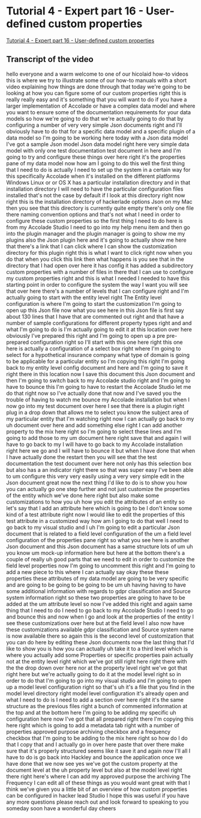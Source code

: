 
# Tutorial 4 - Expert part 16 - User-defined custom properties

[Tutorial 4 - Expert part 16 - User-defined custom properties](https://community.hackolade.com/slides/slide/user-defined-custom-properties-8?fullscreen=1)

## Transcript of the video

hello everyone and a warm welcome to one of our hicolaid how-to videos this is where we try to illustrate some of our how-to manuals with a short video explaining how things are done through that today we're going to be looking at how you can figure some of our custom properties right this is really really easy and it's something that you will want to do if you have a larger implementation of Accolade or have a complex data model and where you want to ensure some of the documentation requirements for your data models so how we're going to do that we're actually going to do that by configuring a number of very very simple Json documents right and I'll obviously have to do that for a specific data model and a specific plugin of a data model so I'm going to be working here today with a Json data model I've got a sample Json model Json data model right here very simple data model with only one test documentation test document in here and I'm going to try and configure these things over here right it's the properties pane of my data model now how am I going to do this well the first thing that I need to do is actually I need to set up the system in a certain way for this specifically Accolade when it's installed on the different platforms Windows Linux or or OS X has a particular installation directory and in that installation directory I will need to have the particular configuration files installed that's not the case by default if I look at this directory right now right this is the installation directory of hackerlade options Json on my Mac then you see that this directory is currently quite empty there's only one file there naming convention options and that's not what I need in order to configure these custom properties so the first thing I need to do here is from my Accolade Studio I need to go into my help menu item and then go into the plugin manager and the plugin manager is going to show me my plugins also the Json plugin here and it's going to actually show me here that there's a link that I can click where I can show the customization directory for this plugin right this is what I want to click right now when you do that when you click this link then what happens is you see that in the directory that I had open over here it has config it has added a subdirectory custom properties with a number of files in there that I can use to configure my custom properties right and this is what I needed I needed to have this starting point in order to configure the system the way I want you will see that over here there's a number of levels that I can configure right and I'm actually going to start with the entity level right The Entity level configuration is where I'm going to start the customization I'm going to open up this Json file now what you see here in this Json file is first say about 130 lines that I have that are commented out right and that have a number of sample configurations for different property types right and and what I'm going to do is I'm actually going to edit it at this location over here obviously I've prepared this right and I'm going to open up a pre pre-prepared configuration right so I'll start with this one here right this one here is actually a configuration of a select box right where I'm going to select for a hypothetical insurance company what type of domain is going to be applicable for a particular entity so I'm copying this right I'm going back to my entity level config document and here and I'm going to save it right there in this location now I save this document this Json document and then I'm going to switch back to my Accolade studio right and I'm going to have to bounce this I'm going to have to restart the Accolade Studio let me do that right now so I've actually done that now and I've saved you the trouble of having to watch me bounce my Accolade installation but when I now go into my test document over here I see that there is a plugin right plug in a drop down that allows me to select you know the subject area of my particular entity that I'm watching right now I can actually go back to my uh document over here and add something else right I can add another property to the mix here right so I'm going to select these lines and I'm going to add those to my um document here right save that and again I will have to go back to my I will have to go back to my Accolade installation right here we go and I will have to bounce it but when I have done that when I have actually done the restart then you will see that the test documentation the test document over here not only has this selection box but also has a an indicator right there so that was super easy I've been able to um configure this very very easily using a very very simple edit in the Json document great now the next thing I'd like to do is to show you how you can actually go one step further and not just customize the properties of the entity which we've done here right but also make some customizations to how you uh how you edit the attributes of an entity so let's say that I add an attribute here which is going to be I don't know some kind of a test attribute right now I would like to edit the properties of this test attribute in a customized way how am I going to do that well I need to go back to my visual studio and I uh I'm going to edit a particular Json document that is related to a field level configuration of the um a field level configuration of the properties pane right so what you see here is another Json document and this Json document has a same structure lots of um uh you know um mock-up information here but here at the bottom there's a couple of really uh good parts that we need to edit in order to customize the field level properties now I'm going to uncomment this right and I'm going to add a new piece to this where I can actually say okay these these properties these attributes of my data model are going to be very specific and are going to be going to be going to be um uh having having to have some additional information with regards to gdpr classification and Source system information right so these two properties are going to have to be added at the um attribute level so now I've added this right and again same thing that I need to do I need to go back to my Accolade Studio I need to go and bounce this and now when I go and look at the properties of the entity I see these customizations over here but at the field level I also now have these customizations available gdpr classification and Source system name is now available there so again this is the second level of customization that you can do here by editing these Json documents now the last thing that I'd like to show you is how you can actually uh take it to a third level which is where you actually add some Properties or specific properties pain actually not at the entity level right which we've got still right here right there with the the drop down over here nor at the property level right we've got that right here but we're actually going to do it at the model level right so in order to do that I'm going to go into my visual studio and I'm going to open up a model level configuration right so that's uh it's a file that you find in the model level directory right model level configuration it's already open and what I need to do is I need to add a section over here right it's the same structure as the previous files right a bunch of commented information at the top and at the bottom here I'm going to be adding my specific uh configuration here now I've got that all prepared right there I'm copying this here right which is going to add a metadata tab right with a number of properties approved purpose archiving checkbox and a frequency checkbox that I'm going to be adding to the mix here right so how do I do that I copy that and I actually go in over here paste that over there make sure that it's properly structured seems like it save it and again now I'll all I have to do is go back into Hackley and bounce the application once we have done that we now see yes we've got the custom property at the document level at the uh property level but also at the model level right there right here's where I can add my approved purpose the archiving The Frequency I can edit all of these things as you would want great with that I think we've given you a little bit of an overview of how custom properties can be configured in hacker lead Studio I hope this was useful if you have any more questions please reach out and look forward to speaking to you someday soon have a wonderful day cheers
